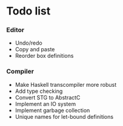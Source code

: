 # Todo list

### Editor
- Undo/redo
- Copy and paste
- Reorder box definitions

### Compiler
- Make Haskell transcompiler more robust
- Add type checking
- Convert STG to AbstractC
- Implement an IO system
- Implement garbage collection
- Unique names for let-bound definitions
